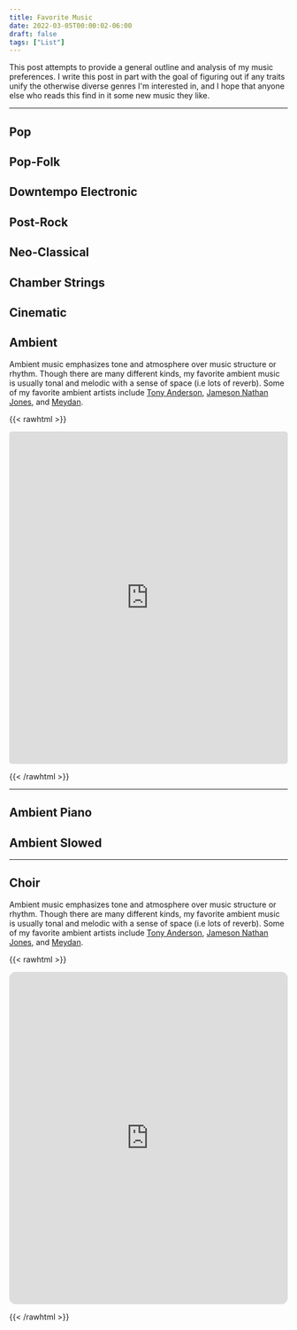 ```yaml
---
title: Favorite Music
date: 2022-03-05T00:00:02-06:00
draft: false
tags: ["List"]
---
```


This post attempts to provide a general outline and analysis of my music preferences. I write this post in part with the goal of figuring out if any traits unify the otherwise diverse genres I'm interested in, and I hope that anyone else who reads this find in it some new music they like.

---

## Pop

## Pop-Folk

## Downtempo Electronic

## Post-Rock

## Neo-Classical

## Chamber Strings

## Cinematic

## Ambient

Ambient music emphasizes tone and atmosphere over music structure or rhythm. Though there are many different kinds, my favorite ambient music is usually tonal and melodic with a sense of space (i.e lots of reverb). Some of my favorite ambient artists include [Tony Anderson](https://www.tonyandersonmusic.com/), [Jameson Nathan Jones](https://www.jamesonnathanjones.com/), and [Meydan](https://meydan.bandcamp.com/album/ambient-works-iii).

{{< rawhtml >}}

<iframe style="border-radius:5px" src="https://open.spotify.com/embed/playlist/32yKO9AHzpwGRmceROEk7F?utm_source=generator&theme=1" width="100%" height="600" frameBorder="0" allowfullscreen="" allow="autoplay; clipboard-write; encrypted-media; fullscreen; picture-in-picture" loading="lazy"></iframe>

{{< /rawhtml >}}

---

## Ambient Piano

## Ambient Slowed

---

## Choir

Ambient music emphasizes tone and atmosphere over music structure or rhythm. Though there are many different kinds, my favorite ambient music is usually tonal and melodic with a sense of space (i.e lots of reverb). Some of my favorite ambient artists include [Tony Anderson](https://www.tonyandersonmusic.com/), [Jameson Nathan Jones](https://www.jamesonnathanjones.com/), and [Meydan](https://meydan.bandcamp.com/album/ambient-works-iii).

{{< rawhtml >}}

<iframe style="border-radius:12px" src="https://open.spotify.com/embed/playlist/6hgyrnydS6Tf9x0sqOxMK7?utm_source=generator&theme=1" width="100%" height="600" frameBorder="0" allowfullscreen="" allow="autoplay; clipboard-write; encrypted-media; fullscreen; picture-in-picture" loading="lazy"></iframe>

{{< /rawhtml >}}